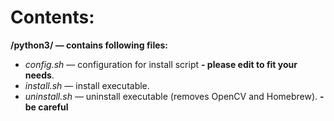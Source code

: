 # Contents:
**/python3/ — contains following files:**

* *config.sh* — configuration for install script **- please edit to fit your needs**.
* *install.sh* — install executable.
* *uninstall.sh* — uninstall executable (removes OpenCV and Homebrew). **- be careful**
